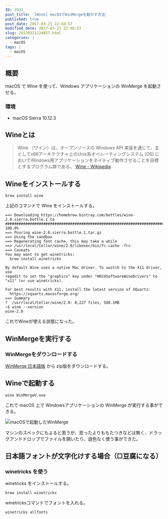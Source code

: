 ```yaml
---
ID: 2932
post_title: '[Wine] macOSでWinMergeを動かす方法'
published: true
post_date: 2017-03-21 22:48:57
modified_date: 2017-03-21 22:48:57
slug: 20170321224857.html
categories: |
  - macOS
tags: |
  - macOS
---
```

## 概要
macOS で Wine を使って、Windows アプリケーションの WinMerge を起動させる。

### 環境
* macOS Sierra 10.12.3

## Wineとは
> Wine （ワイン）は、オープンソースの Windows API 実装を通じて、主としてx86アーキテクチャ上のUnix系オペレーティングシステム (OS) においてWindows用アプリケーションをネイティブ動作させることを目標とするプログラム群である。
[Wine - Wikipedia](https://ja.wikipedia.org/wiki/Wine)

## Wineをインストールする
```language-bash
brew install wine
```
上記のコマンドで Wine をインストールする。

```language-bash
==> Downloading https://homebrew.bintray.com/bottles/wine-2.0.sierra.bottle.1.ta
######################################################################## 100.0%
==> Pouring wine-2.0.sierra.bottle.1.tar.gz
==> Using the sandbox
==> Regenerating font cache, this may take a while
==> /usr/local/Cellar/wine/2.0/libexec/bin/fc-cache -frv
==> Caveats
You may want to get winetricks:
  brew install winetricks

By default Wine uses a native Mac driver. To switch to the X11 driver, use
regedit to set the "graphics" key under "HKCUSoftwareWineDrivers" to
"x11" (or use winetricks).

For best results with X11, install the latest version of XQuartz:
  https://xquartz.macosforge.org/
==> Summary
?  /usr/local/Cellar/wine/2.0: 8,227 files, 580.1MB
~$ wine --version
wine-2.0
```
これでWineが使える状態になった。

## WinMergeを実行する
### WinMergeをダウンロードする
[WinMerge 日本語版](http://www.geocities.co.jp/SiliconValley-SanJose/8165/winmerge.html) から zip版をダウンロードする。

## Wineで起動する
```language-bash
wine WinMergeU.exe
```

これで macOS 上で Windowsアプリケーションの WinMerge が実行する事ができる。

![macOSで起動したWinMerge](https://i.imgur.com/mth29Km.png)

マシンのスペックにもよると思うが、思ったよりももたつきなどは無く、ドラッグアンドドロップでファイルを開いたり、遜色なく使う事ができた。

## 日本語フォントが文字化けする場合（□豆腐になる）

### winetricks を使う

winetricks をインストールする。
```language-bash
brew install winetricks
```

winetricksコマンドでフォントを入れる。
```language-bash
winetricks allfonts
```
